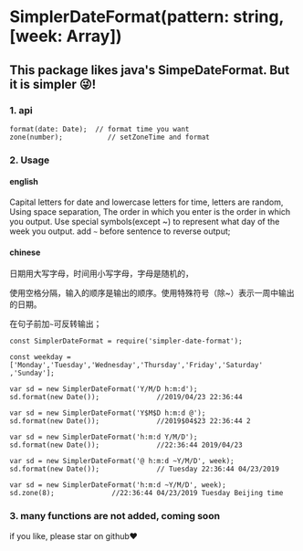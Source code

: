 # SimplerDateFormat(pattern: string,[week: Array<string>])

## This package likes java's SimpeDateFormat. But it is simpler 😜!

### 1. api 
    format(date: Date);  // format time you want
    zone(number);           // setZoneTime and format

### 2. Usage
#### english

Capital letters for date and lowercase letters for time,  letters are random,
Using space separation, The order in which you enter is the order in which you output. Use special symbols(except ~) to represent what day of the week you output.
add `~` before sentence to reverse output;

#### chinese 
日期用大写字母，时间用小写字母，字母是随机的，

使用空格分隔，输入的顺序是输出的顺序。使用特殊符号（除~）表示一周中输出的日期。

在句子前加`~`可反转输出；

```
const SimplerDateFormat = require('simpler-date-format');

const weekday = ['Monday','Tuesday','Wednesday','Thursday','Friday','Saturday' ,'Sunday'];

var sd = new SimplerDateFormat('Y/M/D h:m:d');
sd.format(new Date());              //2019/04/23 22:36:44

var sd = new SimplerDateFormat('Y$M$D h:m:d @');
sd.format(new Date());              //2019$04$23 22:36:44 2

var sd = new SimplerDateFormat('h:m:d Y/M/D');
sd.format(new Date());              //22:36:44 2019/04/23

var sd = new SimplerDateFormat('@ h:m:d ~Y/M/D', week);
sd.format(new Date());              // Tuesday 22:36:44 04/23/2019

var sd = new SimplerDateFormat('h:m:d ~Y/M/D', week);
sd.zone(8);              //22:36:44 04/23/2019 Tuesday Beijing time

```

### 3. many functions are not added, coming soon

if you like, please star on github❤


